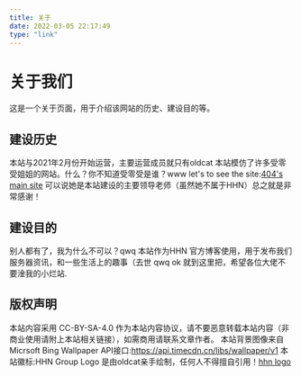 ```yaml
---
title: 关于
date: 2022-03-05 22:17:49
type: "link"
---
```

# 关于我们
这是一个关于页面，用于介绍该网站的历史、建设目的等。
## 建设历史
本站与2021年2月份开始运营，主要运营成员就只有oldcat
本站模仿了许多受零受姐姐的网站。什么？你不知道受零受是谁？www
let's to see the site:[404's main site](https://msdnicrosoft.cn/)
可以说她是本站建设的主要领导老师（虽然她不属于HHN）总之就是非常感谢！
## 建设目的
别人都有了，我为什么不可以？qwq
本站作为HHN 官方博客使用，用于发布我们服务器资讯，和一些生活上的趣事（去世 qwq
ok 就到这里把，希望各位大佬不要淦我的小烂站.
## 版权声明
本站内容采用 CC-BY-SA-4.0 作为本站内容协议，请不要恶意转载本站内容（非商业使用请附上本站相关链接），如需商用请联系文章作者。
本站背景图像来自Micrsoft Bing Wallpaper API接口:https://api.timecdn.cn/libs/wallpaper/v1
本站徽标:HHN Group Logo 是由oldcat亲手绘制，任何人不得擅自引用！[hhn logo](/img/favicon.svg)